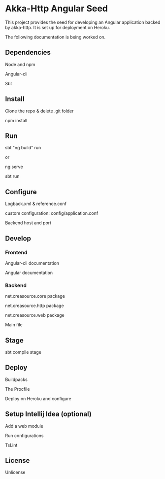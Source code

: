 # Akka-Http Angular Seed

This project provides the seed for developing an Angular application backed by akka-http.
It is set up for deployment on Heroku.

The following documentation is being worked on.

## Dependencies

Node and npm

Angular-cli

Sbt

## Install

Clone the repo & delete .git folder

npm install

## Run

sbt "ng build" run

or

ng serve

sbt run

## Configure

Logback.xml & reference.conf

custom configuration: config/application.conf

Backend host and port

## Develop

### Frontend

Angular-cli documentation

Angular documentation

### Backend

net.creasource.core package

net.creasource.http package

net.creasource.web package

Main file

## Stage

sbt compile stage

## Deploy

Buildpacks

The Procfile

Deploy on Heroku and configure

## Setup Intellij Idea (optional)

Add a web module

Run configurations

TsLint

## License

Unlicense
